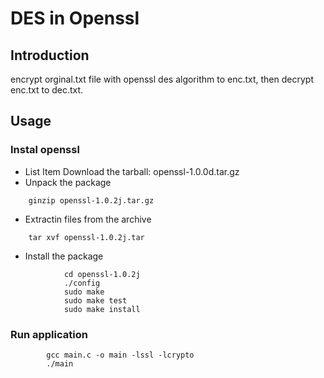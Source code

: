 # DES in Openssl
## Introduction
encrypt orginal.txt file with openssl des algorithm to enc.txt, then decrypt enc.txt to dec.txt.
## Usage
### Instal openssl
- List Item Download the tarball: openssl-1.0.0d.tar.gz
- Unpack the package	
~~~~
    ginzip openssl-1.0.2j.tar.gz	
~~~~
- Extractin files from the archive
	
~~~~
    tar xvf openssl-1.0.2j.tar
~~~~
- Install the package
	
~~~~
            cd openssl-1.0.2j 
            ./config
            sudo make
            sudo make test
            sudo make install	
~~~~
            
### Run application
	
~~~~
        gcc main.c -o main -lssl -lcrypto 
        ./main
~~~~